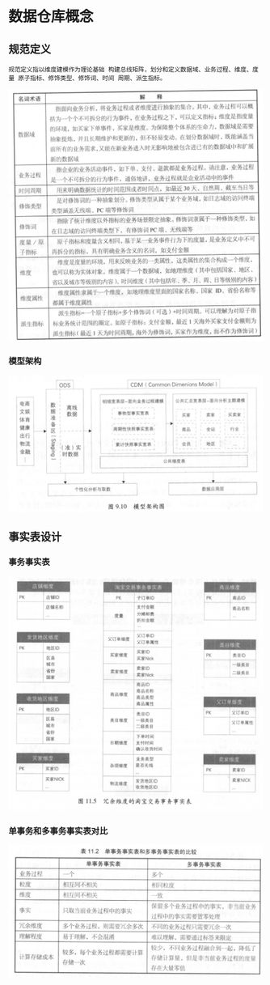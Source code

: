 # 数据仓库概念

## 规范定义

`规范定义指以维度建模作为理论基础 构建总线矩阵，划分和定义数据域、业务过程、维度、度量 原子指标、修饰类型、修饰词、时间
 周期、派生指标。`
 
 ![名称](../../img/名词术语.png)
 
### 模型架构

![模型架构图](../../img/模型架构图.png)

## 事实表设计
### 事务事实表
![事务](../../img/事实表设计.png)

### 单事务和多事务事实表对比

![事实表对比](../../img/事实表对比.png)